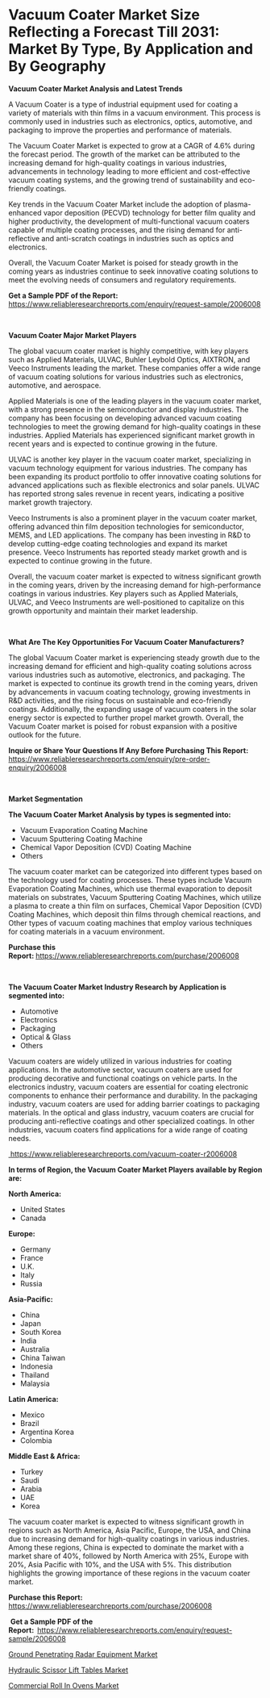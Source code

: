 <p><h1>Vacuum Coater Market Size Reflecting a Forecast Till 2031: Market By Type, By Application and By Geography</h1></p><p><strong>Vacuum Coater Market Analysis and Latest Trends</strong></p>
<p><p>A Vacuum Coater is a type of industrial equipment used for coating a variety of materials with thin films in a vacuum environment. This process is commonly used in industries such as electronics, optics, automotive, and packaging to improve the properties and performance of materials.</p><p>The Vacuum Coater Market is expected to grow at a CAGR of 4.6% during the forecast period. The growth of the market can be attributed to the increasing demand for high-quality coatings in various industries, advancements in technology leading to more efficient and cost-effective vacuum coating systems, and the growing trend of sustainability and eco-friendly coatings.</p><p>Key trends in the Vacuum Coater Market include the adoption of plasma-enhanced vapor deposition (PECVD) technology for better film quality and higher productivity, the development of multi-functional vacuum coaters capable of multiple coating processes, and the rising demand for anti-reflective and anti-scratch coatings in industries such as optics and electronics.</p><p>Overall, the Vacuum Coater Market is poised for steady growth in the coming years as industries continue to seek innovative coating solutions to meet the evolving needs of consumers and regulatory requirements.</p></p>
<p><strong>Get a Sample PDF of the Report:&nbsp;</strong> <a href="https://www.reliableresearchreports.com/enquiry/request-sample/2006008">https://www.reliableresearchreports.com/enquiry/request-sample/2006008</a></p>
<p>&nbsp;</p>
<p><strong>Vacuum Coater Major Market Players</strong></p>
<p><p>The global vacuum coater market is highly competitive, with key players such as Applied Materials, ULVAC, Buhler Leybold Optics, AIXTRON, and Veeco Instruments leading the market. These companies offer a wide range of vacuum coating solutions for various industries such as electronics, automotive, and aerospace.</p><p>Applied Materials is one of the leading players in the vacuum coater market, with a strong presence in the semiconductor and display industries. The company has been focusing on developing advanced vacuum coating technologies to meet the growing demand for high-quality coatings in these industries. Applied Materials has experienced significant market growth in recent years and is expected to continue growing in the future.</p><p>ULVAC is another key player in the vacuum coater market, specializing in vacuum technology equipment for various industries. The company has been expanding its product portfolio to offer innovative coating solutions for advanced applications such as flexible electronics and solar panels. ULVAC has reported strong sales revenue in recent years, indicating a positive market growth trajectory.</p><p>Veeco Instruments is also a prominent player in the vacuum coater market, offering advanced thin film deposition technologies for semiconductor, MEMS, and LED applications. The company has been investing in R&D to develop cutting-edge coating technologies and expand its market presence. Veeco Instruments has reported steady market growth and is expected to continue growing in the future.</p><p>Overall, the vacuum coater market is expected to witness significant growth in the coming years, driven by the increasing demand for high-performance coatings in various industries. Key players such as Applied Materials, ULVAC, and Veeco Instruments are well-positioned to capitalize on this growth opportunity and maintain their market leadership.</p></p>
<p>&nbsp;</p>
<p><strong>What Are The Key Opportunities For Vacuum Coater Manufacturers?</strong></p>
<p><p>The global Vacuum Coater market is experiencing steady growth due to the increasing demand for efficient and high-quality coating solutions across various industries such as automotive, electronics, and packaging. The market is expected to continue its growth trend in the coming years, driven by advancements in vacuum coating technology, growing investments in R&D activities, and the rising focus on sustainable and eco-friendly coatings. Additionally, the expanding usage of vacuum coaters in the solar energy sector is expected to further propel market growth. Overall, the Vacuum Coater market is poised for robust expansion with a positive outlook for the future.</p></p>
<p><strong>Inquire or Share Your Questions If Any Before Purchasing This Report:</strong> <a href="https://www.reliableresearchreports.com/enquiry/pre-order-enquiry/2006008">https://www.reliableresearchreports.com/enquiry/pre-order-enquiry/2006008</a></p>
<p>&nbsp;</p>
<p><strong>Market Segmentation</strong></p>
<p><strong>The Vacuum Coater Market Analysis by types is segmented into:</strong></p>
<p><ul><li>Vacuum Evaporation Coating Machine</li><li>Vacuum Sputtering Coating Machine</li><li>Chemical Vapor Deposition (CVD) Coating Machine</li><li>Others</li></ul></p>
<p><p>The vacuum coater market can be categorized into different types based on the technology used for coating processes. These types include Vacuum Evaporation Coating Machines, which use thermal evaporation to deposit materials on substrates, Vacuum Sputtering Coating Machines, which utilize a plasma to create a thin film on surfaces, Chemical Vapor Deposition (CVD) Coating Machines, which deposit thin films through chemical reactions, and Other types of vacuum coating machines that employ various techniques for coating materials in a vacuum environment.</p></p>
<p><strong>Purchase this Report:&nbsp;</strong><a href="https://www.reliableresearchreports.com/purchase/2006008">https://www.reliableresearchreports.com/purchase/2006008</a></p>
<p>&nbsp;</p>
<p><strong>The Vacuum Coater Market Industry Research by Application is segmented into:</strong></p>
<p><ul><li>Automotive</li><li>Electronics</li><li>Packaging</li><li>Optical & Glass</li><li>Others</li></ul></p>
<p><p>Vacuum coaters are widely utilized in various industries for coating applications. In the automotive sector, vacuum coaters are used for producing decorative and functional coatings on vehicle parts. In the electronics industry, vacuum coaters are essential for coating electronic components to enhance their performance and durability. In the packaging industry, vacuum coaters are used for adding barrier coatings to packaging materials. In the optical and glass industry, vacuum coaters are crucial for producing anti-reflective coatings and other specialized coatings. In other industries, vacuum coaters find applications for a wide range of coating needs.</p></p>
<p><a href="https://www.reliableresearchreports.com/vacuum-coater-r2006008">&nbsp;https://www.reliableresearchreports.com/vacuum-coater-r2006008</a></p>
<p><strong>In terms of Region, the Vacuum Coater Market Players available by Region are:</strong></p>
<p>
    <p> <strong> North America: </strong>
        <ul>
            <li>United States</li>
            <li>Canada</li>
        </ul>
        </p> 
    <p> <strong> Europe: </strong>
        <ul>
            <li>Germany</li>
            <li>France</li>
            <li>U.K.</li>
            <li>Italy</li>
            <li>Russia</li>
        </ul>
        </p> 
    <p> <strong> Asia-Pacific: </strong>
        <ul>
            <li>China</li>
            <li>Japan</li>
            <li>South Korea</li>
            <li>India</li>
            <li>Australia</li>
            <li>China Taiwan</li>
            <li>Indonesia</li>
            <li>Thailand</li>
            <li>Malaysia</li>
        </ul>
        </p> 
    <p> <strong> Latin America: </strong>
        <ul>
            <li>Mexico</li>
            <li>Brazil</li>
            <li>Argentina Korea</li>
            <li>Colombia</li>
        </ul>
        </p> 
    <p> <strong> Middle East & Africa: </strong>
        <ul>
            <li>Turkey</li>
            <li>Saudi</li>
            <li>Arabia</li>
            <li>UAE</li>
            <li>Korea</li>
        </ul>
    </p>
    </p>
<p><p>The vacuum coater market is expected to witness significant growth in regions such as North America, Asia Pacific, Europe, the USA, and China due to increasing demand for high-quality coatings in various industries. Among these regions, China is expected to dominate the market with a market share of 40%, followed by North America with 25%, Europe with 20%, Asia Pacific with 10%, and the USA with 5%. This distribution highlights the growing importance of these regions in the vacuum coater market.</p></p>
<p><strong>Purchase this Report: </strong><a href="https://www.reliableresearchreports.com/purchase/2006008">https://www.reliableresearchreports.com/purchase/2006008</a></p>
<p>&nbsp;<strong>Get a Sample PDF of the Report:&nbsp;&nbsp;</strong><a href="https://www.reliableresearchreports.com/enquiry/request-sample/2006008">https://www.reliableresearchreports.com/enquiry/request-sample/2006008</a></p>
<p><strong></strong></p>
<p><p><a href="https://github.com/amapolalg/Market-Research-Report-List-1/blob/main/ground-penetrating-radar-equipment-market.md">Ground Penetrating Radar Equipment Market</a></p><p><a href="https://github.com/ashman753/Market-Research-Report-List-1/blob/main/hydraulic-scissor-lift-tables-market.md">Hydraulic Scissor Lift Tables Market</a></p><p><a href="https://github.com/LibbySpencer2018/Market-Research-Report-List-1/blob/main/commercial-roll-in-ovens-market.md">Commercial Roll In Ovens Market</a></p></p>